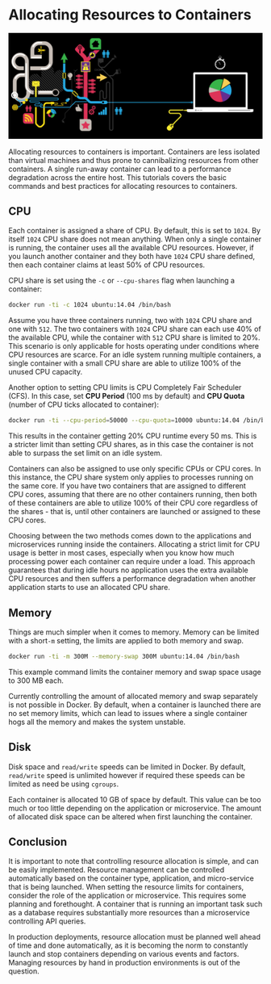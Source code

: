 # Allocating Resources to Containers

![](./images/real-time-insights.png)

Allocating resources to containers is important. Containers are less isolated than virtual machines and thus prone to cannibalizing resources from other containers. A single run-away container can lead to a performance degradation across the entire host. This tutorials covers the basic commands and best practices for allocating resources to containers.

## CPU

Each container is assigned a share of CPU. By default, this is set to `1024`. By itself `1024` CPU share does not mean anything. When only a single container is running, the container uses all the available CPU resources. However, if you launch another container and they both have `1024` CPU share defined, then each container claims at least 50% of CPU resources.

CPU share is set using the `-c` or `--cpu-shares` flag when launching a container:

```sh
docker run -ti -c 1024 ubuntu:14.04 /bin/bash
```

Assume you have three containers running, two with `1024` CPU share and one with `512`. The two containers with `1024` CPU share can each use 40% of the available CPU, while the container with `512` CPU share is limited to 20%. This scenario is only applicable for hosts operating under conditions where CPU resources are scarce. For an idle system running multiple containers, a single container with a small CPU share are able to utilize 100% of the unused CPU capacity.

Another option to setting CPU limits is CPU Completely Fair Scheduler (CFS). In this case, set **CPU Period** (100 ms by default) and **CPU Quota** (number of CPU ticks allocated to container):

```sh
docker run -ti --cpu-period=50000 --cpu-quota=10000 ubuntu:14.04 /bin/bash
```

This results in the container getting 20% CPU runtime every 50 ms. This is a stricter limit than setting CPU shares, as in this case the container is not able to surpass the set limit on an idle system.

Containers can also be assigned to use only specific CPUs or CPU cores. In this instance, the CPU share system only applies to processes running on the same core. If you have two containers that are assigned to different CPU cores, assuming that there are no other containers running, then both of these containers are able to utilize 100% of their CPU core regardless of the shares - that is, until other containers are launched or assigned to these CPU cores.

Choosing between the two methods comes down to the applications and microservices running inside the containers. Allocating a strict limit for CPU usage is better in most cases, especially when you know how much processing power each container can require under a load. This approach guarantees that during idle hours no application uses the extra available CPU resources and then suffers a performance degradation when another application starts to use an allocated CPU share.

## Memory

Things are much simpler when it comes to memory. Memory can be limited with a short`-m` setting, the limits are applied to both memory and swap.

```sh
docker run -ti -m 300M --memory-swap 300M ubuntu:14.04 /bin/bash
```

This example command limits the container memory and swap space usage to 300 MB each.

Currently controlling the amount of allocated memory and swap separately is not possible in Docker. By default, when a container is launched there are no set memory limits, which can lead to issues where a single container hogs all the memory and makes the system unstable.

## Disk

Disk space and `read/write` speeds can be limited in Docker. By default, `read/write` speed is unlimited however if required these speeds can be limited as need be using `cgroups`.

Each container is allocated 10 GB of space by default. This value can be too much or too little depending on the application or microservice. The amount of allocated disk space can be altered when first launching the container.

## Conclusion

It is important to note that controlling resource allocation is simple, and can be easily implemented. Resource management can be controlled automatically based on the container type, application, and micro-service that is being launched. When setting the resource limits for containers, consider the role of the application or microservice. This requires some planning and forethought. A container that is running an important task such as a database requires substantially more resources than a microservice controlling API queries.

In production deployments, resource allocation must be planned well ahead of time and done automatically, as it is becoming the norm to constantly launch and stop containers depending on various events and factors. Managing resources by hand in production environments is out of the question.